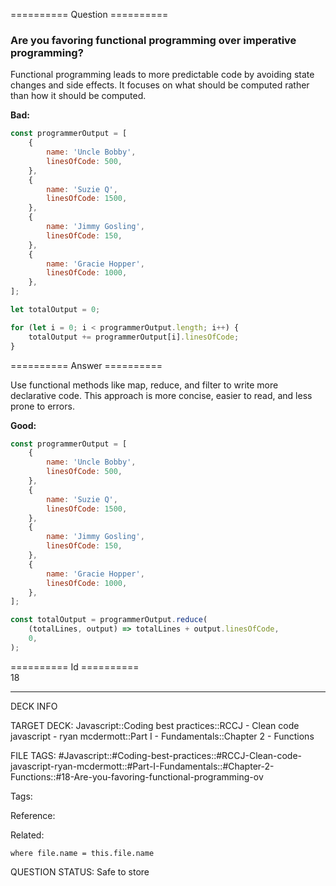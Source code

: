 ========== Question ==========  

### Are you favoring functional programming over imperative programming?

Functional programming leads to more predictable code by avoiding state changes and side effects. It focuses on what should be computed rather than how it should be computed.

**Bad:**

```javascript
const programmerOutput = [
    {
        name: 'Uncle Bobby',
        linesOfCode: 500,
    },
    {
        name: 'Suzie Q',
        linesOfCode: 1500,
    },
    {
        name: 'Jimmy Gosling',
        linesOfCode: 150,
    },
    {
        name: 'Gracie Hopper',
        linesOfCode: 1000,
    },
];

let totalOutput = 0;

for (let i = 0; i < programmerOutput.length; i++) {
    totalOutput += programmerOutput[i].linesOfCode;
}
```  

========== Answer ==========  

Use functional methods like map, reduce, and filter to write more declarative code. This approach is more concise, easier to read, and less prone to errors.

**Good:**

```javascript
const programmerOutput = [
    {
        name: 'Uncle Bobby',
        linesOfCode: 500,
    },
    {
        name: 'Suzie Q',
        linesOfCode: 1500,
    },
    {
        name: 'Jimmy Gosling',
        linesOfCode: 150,
    },
    {
        name: 'Gracie Hopper',
        linesOfCode: 1000,
    },
];

const totalOutput = programmerOutput.reduce(
    (totalLines, output) => totalLines + output.linesOfCode,
    0,
);
```

========== Id ==========  
18

---

DECK INFO

TARGET DECK: Javascript::Coding best practices::RCCJ - Clean code javascript - ryan mcdermott::Part I - Fundamentals::Chapter 2 - Functions

FILE TAGS: #Javascript::#Coding-best-practices::#RCCJ-Clean-code-javascript-ryan-mcdermott::#Part-I-Fundamentals::#Chapter-2-Functions::#18-Are-you-favoring-functional-programming-ov

Tags:

Reference:

Related:

```dataview
where file.name = this.file.name
```

QUESTION STATUS: Safe to store
